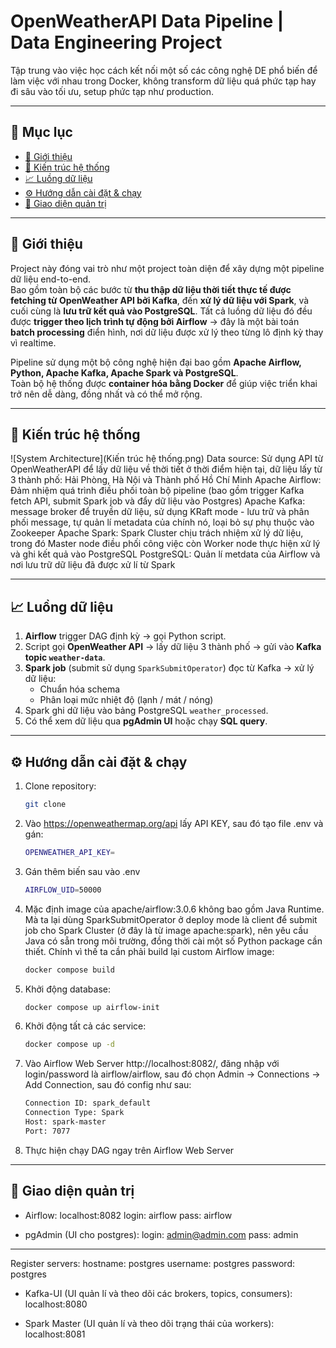 # OpenWeatherAPI Data Pipeline | Data Engineering Project

Tập trung vào việc học cách kết nối một số các công nghệ DE phổ biến để làm việc với nhau trong Docker, không transform dữ liệu quá phức tạp hay đi sâu vào tối ưu, setup phức tạp như production.

---

## 📑 Mục lục
- [🎯 Giới thiệu](#-giới-thiệu)
- [🧩 Kiến trúc hệ thống](#-kiến-trúc-hệ-thống)
- [📈 Luồng dữ liệu](#-luồng-dữ-liệu)
- [⚙️ Hướng dẫn cài đặt & chạy](#️-hướng-dẫn-cài-đặt--chạy)
- [🔗 Giao diện quản trị](#-url-truy-cập)

---

## 🎯 Giới thiệu

Project này đóng vai trò như một project toàn diện để xây dựng một pipeline dữ liệu end-to-end.  
Bao gồm toàn bộ các bước từ **thu thập dữ liệu thời tiết thực tế được fetching từ OpenWeather API bởi Kafka**, đến **xử lý dữ liệu với Spark**, và cuối cùng là **lưu trữ kết quả vào PostgreSQL**. Tất cả luồng dữ liệu đó đều được **trigger theo lịch trình tự động bởi Airflow** → đây là một bài toán **batch processing** điển hình, nơi dữ liệu được xử lý theo từng lô định kỳ thay vì realtime.

Pipeline sử dụng một bộ công nghệ hiện đại bao gồm **Apache Airflow, Python, Apache Kafka, Apache Spark và PostgreSQL**.  
Toàn bộ hệ thống được **container hóa bằng Docker** để giúp việc triển khai trở nên dễ dàng, đồng nhất và có thể mở rộng.

---

## 🧩 Kiến trúc hệ thống
![System Architecture](Kiến trúc hệ thống.png)
Data source: Sử dụng API từ OpenWeatherAPI để lấy dữ liệu về thời tiết ở thời điểm hiện tại, dữ liệu lấy từ 3 thành phố: Hải Phòng, Hà Nội và Thành phố Hồ Chí Minh
Apache Airflow: Đảm nhiệm quá trình điều phối toàn bộ pipeline (bao gồm trigger Kafka fetch API, submit Spark job và đẩy dữ liệu vào Postgres)
Apache Kafka: message broker để truyền dữ liệu, sử dụng KRaft mode - lưu trữ và phân phối message, tự quản lí metadata của chính nó, loại bỏ sự phụ thuộc vào Zookeeper
Apache Spark: Spark Cluster chịu trách nhiệm xử lý dữ liệu, trong đó Master node điều phối công việc còn Worker node thực hiện xử lý và ghi kết quả vào PostgreSQL
PostgreSQL: Quản lí metdata của Airflow và nơi lưu trữ dữ liệu đã được xử lí từ Spark


---


## 📈 Luồng dữ liệu
1. **Airflow** trigger DAG định kỳ → gọi Python script.  
2. Script gọi **OpenWeather API** → lấy dữ liệu 3 thành phố → gửi vào **Kafka topic `weather-data`**.  
3. **Spark job** (submit sử dụng `SparkSubmitOperator`) đọc từ Kafka → xử lý dữ liệu:  
   - Chuẩn hóa schema  
   - Phân loại mức nhiệt độ (lạnh / mát / nóng)  
4. Spark ghi dữ liệu vào bảng PostgreSQL `weather_processed`.  
5. Có thể xem dữ liệu qua **pgAdmin UI** hoặc chạy **SQL query**.  


---

## ⚙️ Hướng dẫn cài đặt & chạy

1. Clone repository:
    ```bash
    git clone 
    ```
2. Vào https://openweathermap.org/api lấy API KEY, sau đó tạo file .env và gán:
    ```bash
    OPENWEATHER_API_KEY=
    ```
3. Gán thêm biến sau vào .env
    ```bash
    AIRFLOW_UID=50000
    ```
4. Mặc định image của apache/airflow:3.0.6 không bao gồm Java Runtime. Mà ta lại dùng SparkSubmitOperator ở deploy mode là client để submit job cho Spark Cluster (ở đây là từ image apache:spark), nên yêu cầu Java có sẵn trong môi trường, đồng thời cài một số Python package cần thiết. Chính vì thế ta cần phải build lại custom Airflow image:
    ```bash
    docker compose build
    ```
5. Khởi động database:
    ```bash
    docker compose up airflow-init
    ```
6. Khởi động tất cả các service:
    ```bash
    docker compose up -d
    ```
7. Vào Airflow Web Server http://localhost:8082/, đăng nhập với login/password là airflow/airflow, sau đó chọn Admin -> Connections -> Add Connection, sau đó config như sau:
    ```bash
    Connection ID: spark_default
    Connection Type: Spark
    Host: spark-master
    Port: 7077
    ```
8. Thực hiện chạy DAG ngay trên Airflow Web Server

---

## 🔗 Giao diện quản trị

- Airflow: localhost:8082
login: airflow
pass: airflow

- pgAdmin (UI cho postgres): 
login: admin@admin.com
pass: admin
----------------------
Register servers:
hostname: postgres
username: postgres
password: postgres

- Kafka-UI (UI quản lí và theo dõi các brokers, topics, consumers): localhost:8080

- Spark Master (UI quản lí và theo dõi trạng thái của workers): localhost:8081